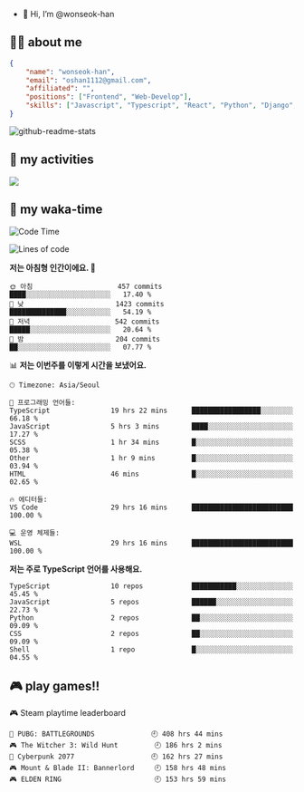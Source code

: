 - 👋 Hi, I’m @wonseok-han

## 🤷‍♂️ about me
```json
{
    "name": "wonseok-han",
    "email": "oshan1112@gmail.com",
    "affiliated": "",
    "positions": ["Frontend", "Web-Develop"],
    "skills": ["Javascript", "Typescript", "React", "Python", "Django", "SQL", "Docker", "Git"]
}
```

![github-readme-stats](https://github-readme-stats.vercel.app/api?username=wonseok-han&show_icons=true&theme=dracula&include_all_commits=true&count_private=true&custom_title=wonseok-han%27s%20GitHub%20Stats)

<!---
wonseok-han/wonseok-han is a ✨ special ✨ repository because its `README.md` (this file) appears on your GitHub profile.
You can click the Preview link to take a look at your changes.
--->

## 🤔 my activities

<!-- ![](https://github-readme-stats.vercel.app/api?username=wonseok-han&show_icons=true&theme=dracula&include_all_commits=true&custom_title=wonseok-han%27s%20Github%20Stats) -->

![](http://github-profile-summary-cards.vercel.app/api/cards/profile-details?username=wonseok-han&theme=dracula)

## 📃 my waka-time

<!--START_SECTION:waka-->
![Code Time](http://img.shields.io/badge/Code%20Time-1%2C387%20hrs%2043%20mins-blue)

![Lines of code](https://img.shields.io/badge/%EC%A0%80%EB%8A%94%20%EC%97%AC%ED%83%9C%EA%B9%8C%EC%A7%80%20-19.2%20million%20%EC%A4%84%EC%9D%98%20%EC%BD%94%EB%93%9C%EB%A5%BC%20%EC%9E%91%EC%84%B1%ED%96%88%EC%96%B4%EC%9A%94.-blue)

**저는 아침형 인간이에요. 🐤** 

```text
🌞 아침                     457 commits         ████░░░░░░░░░░░░░░░░░░░░░   17.40 % 
🌆 낮　                     1423 commits        ██████████████░░░░░░░░░░░   54.19 % 
🌃 저녁                     542 commits         █████░░░░░░░░░░░░░░░░░░░░   20.64 % 
🌙 밤　                     204 commits         ██░░░░░░░░░░░░░░░░░░░░░░░   07.77 % 
```


📊 **저는 이번주를 이렇게 시간을 보냈어요.** 

```text
🕑︎ Timezone: Asia/Seoul

💬 프로그래밍 언어들: 
TypeScript               19 hrs 22 mins      █████████████████░░░░░░░░   66.18 % 
JavaScript               5 hrs 3 mins        ████░░░░░░░░░░░░░░░░░░░░░   17.27 % 
SCSS                     1 hr 34 mins        █░░░░░░░░░░░░░░░░░░░░░░░░   05.38 % 
Other                    1 hr 9 mins         █░░░░░░░░░░░░░░░░░░░░░░░░   03.94 % 
HTML                     46 mins             █░░░░░░░░░░░░░░░░░░░░░░░░   02.65 % 

🔥 에디터들: 
VS Code                  29 hrs 16 mins      █████████████████████████   100.00 % 

💻 운영 체제들: 
WSL                      29 hrs 16 mins      █████████████████████████   100.00 % 
```

**저는 주로 TypeScript 언어를 사용해요.** 

```text
TypeScript               10 repos            ███████████░░░░░░░░░░░░░░   45.45 % 
JavaScript               5 repos             ██████░░░░░░░░░░░░░░░░░░░   22.73 % 
Python                   2 repos             ██░░░░░░░░░░░░░░░░░░░░░░░   09.09 % 
CSS                      2 repos             ██░░░░░░░░░░░░░░░░░░░░░░░   09.09 % 
Shell                    1 repo              █░░░░░░░░░░░░░░░░░░░░░░░░   04.55 % 
```




<!--END_SECTION:waka-->

## 🎮 play games!!

<!-- steam-box start -->
🎮 Steam playtime leaderboard
```text
🍳 PUBG: BATTLEGROUNDS              🕘 408 hrs 44 mins
🎮 The Witcher 3: Wild Hunt         🕘 186 hrs 2 mins
🦾 Cyberpunk 2077                   🕘 162 hrs 27 mins
🎮 Mount & Blade II: Bannerlord     🕘 158 hrs 48 mins
🎮 ELDEN RING                       🕘 153 hrs 59 mins
```
<!-- Powered by https://github.com/YouEclipse/steam-box . -->
<!-- steam-box end -->
